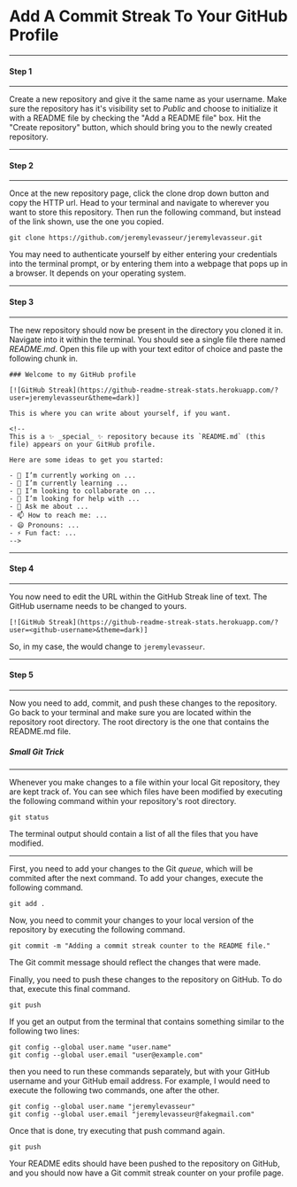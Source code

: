# Add A Commit Streak To Your GitHub Profile
---
#### Step 1
---
Create a new repository and give it the same name as your username. Make sure the repository has it's visibility set to *Public* and choose to initialize it with a README file by checking the "Add a README file" box. Hit the "Create repository" button, which should bring you to the newly created repository.

---
#### Step 2
---
Once at the new repository page, click the clone drop down button and copy the HTTP url. Head to your terminal and navigate to wherever you want to store this repository. Then run the following command, but instead of the link shown, use the one you copied.
```
git clone https://github.com/jeremylevasseur/jeremylevasseur.git
```
You may need to authenticate yourself by either entering your credentials into the terminal prompt, or by entering them into a webpage that pops up in a browser. It depends on your operating system.

---
#### Step 3
---
The new repository should now be present in the directory you cloned it in. Navigate into it within the terminal. You should see a single file there named *README.md*. Open this file up with your text editor of choice and paste the following chunk in.

```
### Welcome to my GitHub profile

[![GitHub Streak](https://github-readme-streak-stats.herokuapp.com/?user=jeremylevasseur&theme=dark)]

This is where you can write about yourself, if you want.

<!--
This is a ✨ _special_ ✨ repository because its `README.md` (this file) appears on your GitHub profile.

Here are some ideas to get you started:

- 🔭 I’m currently working on ...
- 🌱 I’m currently learning ...
- 👯 I’m looking to collaborate on ...
- 🤔 I’m looking for help with ...
- 💬 Ask me about ...
- 📫 How to reach me: ...
- 😄 Pronouns: ...
- ⚡ Fun fact: ...
-->
```

---
#### Step 4
---
You now need to edit the URL within the GitHub Streak line of text. The GitHub username needs to be changed to yours.
```
[![GitHub Streak](https://github-readme-streak-stats.herokuapp.com/?user=<github-username>&theme=dark)]
```
So, in my case, the <github-username> would change to ```jeremylevasseur```.

---
#### Step 5
---
Now you need to add, commit, and push these changes to the repository. Go back to your terminal and make sure you are located within the repository root directory. The root directory is the one that contains the README.md file.

##### Small Git Trick
---
Whenever you make changes to a file within your local Git repository, they are kept track of. You can see which files have been modified by executing the following command within your repository's root directory.
```
git status
```
The terminal output should contain a list of all the files that you have modified.

---

First, you need to add your changes to the Git *queue*, which will be commited after the next command. To add your changes, execute the following command.
```
git add .
```

Now, you need to commit your changes to your local version of the repository by executing the following command.
```
git commit -m "Adding a commit streak counter to the README file."
```
The Git commit message should reflect the changes that were made.

Finally, you need to push these changes to the repository on GitHub. To do that, execute this final command.
```
git push
```

If you get an output from the terminal that contains something similar to the following two lines:
```
git config --global user.name "user.name"
git config --global user.email "user@example.com"
```
then you need to run these commands separately, but with your GitHub username and your GitHub email address. For example, I would need to execute the following two commands, one after the other.
```
git config --global user.name "jeremylevasseur"
git config --global user.email "jeremylevasseur@fakegmail.com"
```

Once that is done, try executing that push command again.
```
git push
```

Your README edits should have been pushed to the repository on GitHub, and you should now have a Git commit streak counter on your profile page.


